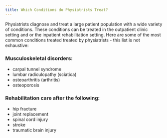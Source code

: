 ```yaml
---
title: Which Conditions do Physiatrists Treat?
---
```


Physiatrists diagnose and treat a large patient population with a wide variety of conditions. These conditions can be treated in the outpatient clinic setting and or the inpatient rehabilitation setting. Here are some of the most common conditions treated treated by physiatrists - this list is not exhaustive:  

### Musculoskeletal disorders:


- carpal tunnel syndrome
- lumbar radiculopathy (sciatica)
- osteoarthritis (arthritis)
- osteoporosis

### Rehabilitation care after the following:

- hip fracture
- joint replacement
- spinal cord injury
- stroke
- traumatic brain injury

